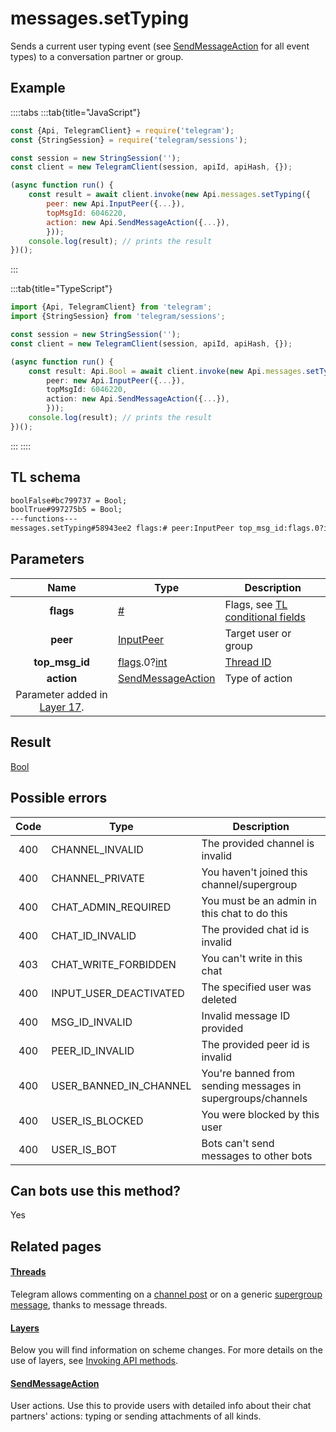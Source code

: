 # messages.setTyping

Sends a current user typing event (see [SendMessageAction](https://core.telegram.org/type/SendMessageAction) for all event types) to a conversation partner or group.

## Example

::::tabs
:::tab{title="JavaScript"}

```js
const {Api, TelegramClient} = require('telegram');
const {StringSession} = require('telegram/sessions');

const session = new StringSession('');
const client = new TelegramClient(session, apiId, apiHash, {});

(async function run() {
    const result = await client.invoke(new Api.messages.setTyping({
		peer: new Api.InputPeer({...}),
		topMsgId: 6046220,
		action: new Api.SendMessageAction({...}),
		}));
    console.log(result); // prints the result
})();
```

:::

:::tab{title="TypeScript"}

```ts
import {Api, TelegramClient} from 'telegram';
import {StringSession} from 'telegram/sessions';

const session = new StringSession('');
const client = new TelegramClient(session, apiId, apiHash, {});

(async function run() {
    const result: Api.Bool = await client.invoke(new Api.messages.setTyping({
		peer: new Api.InputPeer({...}),
		topMsgId: 6046220,
		action: new Api.SendMessageAction({...}),
		}));
    console.log(result); // prints the result
})();
```

:::
::::

## TL schema

```txt
boolFalse#bc799737 = Bool;
boolTrue#997275b5 = Bool;
---functions---
messages.setTyping#58943ee2 flags:# peer:InputPeer top_msg_id:flags.0?int action:SendMessageAction = Bool;
```

## Parameters

|                                     Name                                      | Type                                                                                                                     | Description                                                                                             |
| :---------------------------------------------------------------------------: | ------------------------------------------------------------------------------------------------------------------------ | ------------------------------------------------------------------------------------------------------- |
|                                   **flags**                                   | [#](https://core.telegram.org/type/%23)                                                                                  | Flags, see [TL conditional fields](https://core.telegram.org/mtproto/TL-combinators#conditional-fields) |
|                                   **peer**                                    | [InputPeer](https://core.telegram.org/type/InputPeer)                                                                    | Target user or group                                                                                    |
|                                **top_msg_id**                                 | [flags](https://core.telegram.org/mtproto/TL-combinators#conditional-fields).0?[int](https://core.telegram.org/type/int) | [Thread ID](https://core.telegram.org/api/threads)                                                      |
|                                  **action**                                   | [SendMessageAction](https://core.telegram.org/type/SendMessageAction)                                                    | Type of action                                                                                          |
| Parameter added in [Layer 17](https://core.telegram.org/api/layers#layer-17). |

## Result

[Bool](https://core.telegram.org/type/Bool)

## Possible errors

| Code | Type                   | Description                                                 |
| :--: | ---------------------- | ----------------------------------------------------------- |
| 400  | CHANNEL_INVALID        | The provided channel is invalid                             |
| 400  | CHANNEL_PRIVATE        | You haven't joined this channel/supergroup                  |
| 400  | CHAT_ADMIN_REQUIRED    | You must be an admin in this chat to do this                |
| 400  | CHAT_ID_INVALID        | The provided chat id is invalid                             |
| 403  | CHAT_WRITE_FORBIDDEN   | You can't write in this chat                                |
| 400  | INPUT_USER_DEACTIVATED | The specified user was deleted                              |
| 400  | MSG_ID_INVALID         | Invalid message ID provided                                 |
| 400  | PEER_ID_INVALID        | The provided peer id is invalid                             |
| 400  | USER_BANNED_IN_CHANNEL | You're banned from sending messages in supergroups/channels |
| 400  | USER_IS_BLOCKED        | You were blocked by this user                               |
| 400  | USER_IS_BOT            | Bots can't send messages to other bots                      |

## Can bots use this method?

Yes

## Related pages

#### [Threads](https://core.telegram.org/api/threads)

Telegram allows commenting on a [channel post](https://core.telegram.org/api/channel) or on a generic [supergroup message](https://core.telegram.org/api/channel), thanks to message threads.

#### [Layers](https://core.telegram.org/api/layers)

Below you will find information on scheme changes. For more details on the use of layers, see [Invoking API methods](https://core.telegram.org/api/invoking#layers).

#### [SendMessageAction](https://core.telegram.org/type/SendMessageAction)

User actions. Use this to provide users with detailed info about their chat partners' actions: typing or sending attachments of all kinds.
